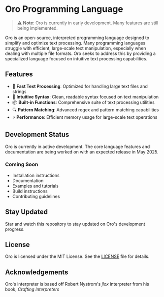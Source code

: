 # Oro Programming Language

> ⚠️ **Note**: Oro is currently in early development. Many features are still being implemented.

Oro is an open-source, interpreted programming language designed to simplify and optimize text processing. Many programming languages struggle with efficient, large-scale text manipulation, especially when dealing with multiple file formats. Oro seeks to address this by providing a specialized language focused on intuitive text processing capabilities.

## Features

- 🚀 **Fast Text Processing**: Optimized for handling large text files and strings
- 🧩 **Intuitive Syntax**: Clean, readable syntax focused on text manipulation
- 📦 **Built-in Functions**: Comprehensive suite of text processing utilities
- 🔍 **Pattern Matching**: Advanced regex and pattern matching capabilities
- ⚡ **Performance**: Efficient memory usage for large-scale text operations

## Development Status

Oro is currently in active development. The core language features and documentation are being worked on with an expected release in May 2025. 

### Coming Soon
- Installation instructions
- Documentation
- Examples and tutorials
- Build instructions
- Contributing guidelines

## Stay Updated

Star and watch this repository to stay updated on Oro's development progress.

## License

Oro is licensed under the MIT License. See the [LICENSE](LICENSE) file for details.

## Acknowledgements

Oro's interpreter is based off Robert Nystrom's *jlox* interpreter from his book, *Crafting Interpreters*
